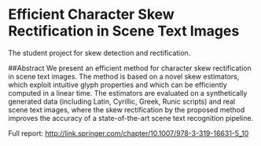 # Efficient Character Skew Rectification in Scene Text Images
The student project for skew detection and rectification.


##Abstract
We present an efficient method for character skew rectification in scene text images. 
The method is based on a novel skew estimators, which exploit intuitive glyph properties and which can be efficiently 
computed in a linear time. The estimators are evaluated on a synthetically generated data 
(including Latin, Cyrillic, Greek, Runic scripts) and real scene text images, where the skew rectification 
by the proposed method improves the accuracy of a state-of-the-art scene text recognition pipeline.


Full report: 
http://link.springer.com/chapter/10.1007/978-3-319-16631-5_10
